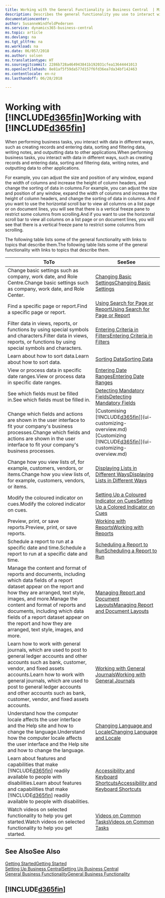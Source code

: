 ```yaml
---
title: Working with the General Functionality in Business Central  | Microsoft Docs
description: Describes the general functionality you use to interact with data in Business Central, such as entering values, sorting data, and changing views.
documentationcenter: 
author: SusanneWindfeldPedersen
ms.service: dynamics365-business-central
ms.topic: article
ms.devlang: na
ms.tgt_pltfrm: na
ms.workload: na
ms.date: 06/057/2018
ms.author: solsen
ms.translationtype: HT
ms.sourcegitcommit: 2286b728a464943841b192031cfea13644441013
ms.openlocfilehash: 8e81af5f59da577d157f6fd36ea7da34bf142463
ms.contentlocale: en-nz
ms.lasthandoff: 06/28/2018

---
```

# <a name="working-with-included365finincludesd365finmdmd"></a><span data-ttu-id="3ddb6-103">Working with [!INCLUDE[d365fin](includes/d365fin_md.md)]</span><span class="sxs-lookup"><span data-stu-id="3ddb6-103">Working with [!INCLUDE[d365fin](includes/d365fin_md.md)]</span></span>
<span data-ttu-id="3ddb6-104">When performing business tasks, you interact with data in different ways, such as creating records and entering data, sorting and filtering data, writing notes, and outputting data to other applications.</span><span class="sxs-lookup"><span data-stu-id="3ddb6-104">When performing business tasks, you interact with data in different ways, such as creating records and entering data, sorting and filtering data, writing notes, and outputting data to other applications.</span></span>

<span data-ttu-id="3ddb6-105">For example, you can adjust the size and position of any window, expand the width of columns and increase the height of column headers, and change the sorting of data in columns.</span><span class="sxs-lookup"><span data-stu-id="3ddb6-105">For example, you can adjust the size and position of any window, expand the width of columns and increase the height of column headers, and change the sorting of data in columns.</span></span> <span data-ttu-id="3ddb6-106">And if you want to use the horizontal scroll bar to view all columns on a list page or on document lines, you will see that there is a vertical freeze pane to restrict some columns from scrolling.</span><span class="sxs-lookup"><span data-stu-id="3ddb6-106">And if you want to use the horizontal scroll bar to view all columns on a list page or on document lines, you will see that there is a vertical freeze pane to restrict some columns from scrolling.</span></span>

<span data-ttu-id="3ddb6-107">The following table lists some of the general functionality with links to topics that describe them.</span><span class="sxs-lookup"><span data-stu-id="3ddb6-107">The following table lists some of the general functionality with links to topics that describe them.</span></span>

| <span data-ttu-id="3ddb6-108">To</span><span class="sxs-lookup"><span data-stu-id="3ddb6-108">To</span></span> | <span data-ttu-id="3ddb6-109">See</span><span class="sxs-lookup"><span data-stu-id="3ddb6-109">See</span></span> |
| --- | --- |
| <span data-ttu-id="3ddb6-110">Change basic settings such as company, work date, and Role Centre.</span><span class="sxs-lookup"><span data-stu-id="3ddb6-110">Change basic settings such as company, work date, and Role Center.</span></span> |[<span data-ttu-id="3ddb6-111">Changing Basic Settings</span><span class="sxs-lookup"><span data-stu-id="3ddb6-111">Changing Basic Settings</span></span>](ui-change-basic-settings.md) |
| <span data-ttu-id="3ddb6-112">Find a specific page or report.</span><span class="sxs-lookup"><span data-stu-id="3ddb6-112">Find a specific page or report.</span></span> |[<span data-ttu-id="3ddb6-113">Using Search for Page or Report</span><span class="sxs-lookup"><span data-stu-id="3ddb6-113">Using Search for Page or Report</span></span>](ui-search.md) |
| <span data-ttu-id="3ddb6-114">Filter data in views, reports, or functions by using special symbols and characters.</span><span class="sxs-lookup"><span data-stu-id="3ddb6-114">Filter data in views, reports, or functions by using special symbols and characters.</span></span> |[<span data-ttu-id="3ddb6-115">Entering Criteria in Filters</span><span class="sxs-lookup"><span data-stu-id="3ddb6-115">Entering Criteria in Filters</span></span>](ui-enter-criteria-filters.md) |
| <span data-ttu-id="3ddb6-116">Learn about how to sort data.</span><span class="sxs-lookup"><span data-stu-id="3ddb6-116">Learn about how to sort data.</span></span> |[<span data-ttu-id="3ddb6-117">Sorting Data</span><span class="sxs-lookup"><span data-stu-id="3ddb6-117">Sorting Data</span></span>](ui-sorting.md) |
| <span data-ttu-id="3ddb6-118">View or process data in specific date ranges.</span><span class="sxs-lookup"><span data-stu-id="3ddb6-118">View or process data in specific date ranges.</span></span> |[<span data-ttu-id="3ddb6-119">Entering Date Ranges</span><span class="sxs-lookup"><span data-stu-id="3ddb6-119">Entering Date Ranges</span></span>](ui-enter-date-ranges.md) |
| <span data-ttu-id="3ddb6-120">See which fields must be filled in.</span><span class="sxs-lookup"><span data-stu-id="3ddb6-120">See which fields must be filled in.</span></span> |[<span data-ttu-id="3ddb6-121">Detecting Mandatory Fields</span><span class="sxs-lookup"><span data-stu-id="3ddb6-121">Detecting Mandatory Fields</span></span>](ui-mandatory-fields.md) |
| <span data-ttu-id="3ddb6-122">Change which fields and actions are shown in the user interface to fit your company's business processes.</span><span class="sxs-lookup"><span data-stu-id="3ddb6-122">Change which fields and actions are shown in the user interface to fit your company's business processes.</span></span> |<span data-ttu-id="3ddb6-123">[Customising [!INCLUDE[d365fin](includes/d365fin_md.md)]](ui-customizing-overview.md)</span><span class="sxs-lookup"><span data-stu-id="3ddb6-123">[Customizing [!INCLUDE[d365fin](includes/d365fin_md.md)]](ui-customizing-overview.md)</span></span> |
| <span data-ttu-id="3ddb6-124">Change how you view lists of, for example, customers, vendors, or items.</span><span class="sxs-lookup"><span data-stu-id="3ddb6-124">Change how you view lists of, for example, customers, vendors, or items.</span></span> |[<span data-ttu-id="3ddb6-125">Displaying Lists in Different Ways</span><span class="sxs-lookup"><span data-stu-id="3ddb6-125">Displaying Lists in Different Ways</span></span>](across-display-lists-different-views.md) |
| <span data-ttu-id="3ddb6-126">Modify the coloured indicator on cues.</span><span class="sxs-lookup"><span data-stu-id="3ddb6-126">Modify the colored indicator on cues.</span></span> |[<span data-ttu-id="3ddb6-127">Setting Up a Coloured Indicator on Cues</span><span class="sxs-lookup"><span data-stu-id="3ddb6-127">Setting Up a Colored Indicator on Cues</span></span>](ui-how-setup-colored-indicator-cues.md) |
|<span data-ttu-id="3ddb6-128">Preview, print, or save reports.</span><span class="sxs-lookup"><span data-stu-id="3ddb6-128">Preview, print, or save reports.</span></span>|[<span data-ttu-id="3ddb6-129">Working with Reports</span><span class="sxs-lookup"><span data-stu-id="3ddb6-129">Working with Reports</span></span>](ui-work-report.md)|
| <span data-ttu-id="3ddb6-130">Schedule a report to run at a specific date and time.</span><span class="sxs-lookup"><span data-stu-id="3ddb6-130">Schedule a report to run at a specific date and time.</span></span> |[<span data-ttu-id="3ddb6-131">Scheduling a Report to Run</span><span class="sxs-lookup"><span data-stu-id="3ddb6-131">Scheduling a Report to Run</span></span>](ui-work-report.md#ScheduleReport) |
| <span data-ttu-id="3ddb6-132">Manage the content and format of reports and documents, including which data fields of a report dataset appear on the report and how they are arranged, text style, images, and more.</span><span class="sxs-lookup"><span data-stu-id="3ddb6-132">Manage the content and format of reports and documents, including which data fields of a report dataset appear on the report and how they are arranged, text style, images, and more.</span></span>|[<span data-ttu-id="3ddb6-133">Managing Report and Document Layouts</span><span class="sxs-lookup"><span data-stu-id="3ddb6-133">Managing Report and Document Layouts</span></span>](ui-manage-report-layouts.md) |
| <span data-ttu-id="3ddb6-134">Learn how to work with general journals, which are used to post to general ledger accounts and other accounts such as bank, customer, vendor, and fixed assets accounts.</span><span class="sxs-lookup"><span data-stu-id="3ddb6-134">Learn how to work with general journals, which are used to post to general ledger accounts and other accounts such as bank, customer, vendor, and fixed assets accounts.</span></span> |[<span data-ttu-id="3ddb6-135">Working with General Journals</span><span class="sxs-lookup"><span data-stu-id="3ddb6-135">Working with General Journals</span></span>](ui-work-general-journals.md) |
|<span data-ttu-id="3ddb6-136">Understand how the computer locale affects the user interface and the Help site and how to change the language.</span><span class="sxs-lookup"><span data-stu-id="3ddb6-136">Understand how the computer locale affects the user interface and the Help site and how to change the language.</span></span>|[<span data-ttu-id="3ddb6-137">Changing Language and Locale</span><span class="sxs-lookup"><span data-stu-id="3ddb6-137">Changing Language and Locale</span></span>](about-locale-language.md)|
|<span data-ttu-id="3ddb6-138">Learn about features and capabilities that make [!INCLUDE[d365fin](includes/d365fin_md.md)] readily available to people with disabilities.</span><span class="sxs-lookup"><span data-stu-id="3ddb6-138">Learn about features and capabilities that make [!INCLUDE[d365fin](includes/d365fin_md.md)] readily available to people with disabilities.</span></span>|[<span data-ttu-id="3ddb6-139">Accessibility and Keyboard Shortcuts</span><span class="sxs-lookup"><span data-stu-id="3ddb6-139">Accessibility and Keyboard Shortcuts</span></span>](ui-accessibility.md)|
|<span data-ttu-id="3ddb6-140">Watch videos on selected functionality to help you get started.</span><span class="sxs-lookup"><span data-stu-id="3ddb6-140">Watch videos on selected functionality to help you get started.</span></span>|[<span data-ttu-id="3ddb6-141">Videos on Common Tasks</span><span class="sxs-lookup"><span data-stu-id="3ddb6-141">Videos on Common Tasks</span></span>](across-videos.md)|  

## <a name="see-also"></a><span data-ttu-id="3ddb6-142">See Also</span><span class="sxs-lookup"><span data-stu-id="3ddb6-142">See Also</span></span>
[<span data-ttu-id="3ddb6-143">Getting Started</span><span class="sxs-lookup"><span data-stu-id="3ddb6-143">Getting Started</span></span>](product-get-started.md)  
[<span data-ttu-id="3ddb6-144">Setting Up Business Central</span><span class="sxs-lookup"><span data-stu-id="3ddb6-144">Setting Up Business Central</span></span>](setup.md)  
[<span data-ttu-id="3ddb6-145">General Business Functionality</span><span class="sxs-lookup"><span data-stu-id="3ddb6-145">General Business Functionality</span></span>](ui-across-business-areas.md)  

## [!INCLUDE[d365fin](includes/free_trial_md.md)]  
 


